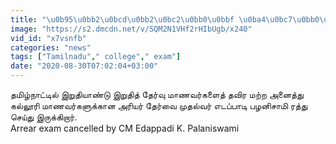 ```yaml
---
title: "\u0b95\u0bb2\u0bcd\u0bb2\u0bc2\u0bb0\u0bbf \u0ba4\u0bc7\u0bb0\u0bcd\u0bb5\u0bc1 \u0bb0\u0ba4\u0bcd\u0ba4\u0bc1 \u0ba4\u0bca\u0b9f\u0bb0\u0bcd\u0baa\u0bbe\u0b95 \u0bae\u0bc1\u0ba4\u0bb2\u0bcd\u0bb5\u0bb0\u0bcd \u0b9a\u0bc2\u0baa\u0bcd\u0baa\u0bb0\u0bcd \u0b89\u0ba4\u0bcd\u0ba4\u0bb0\u0bb5\u0bc1!"
image: "https://s2.dmcdn.net/v/SQM2N1VHf2rHIbUgb/x240"
vid_id: "x7vsnfb"
categories: "news"
tags: ["Tamilnadu"," college"," exam"]
date: "2020-08-30T07:02:04+03:00"
---
```

தமிழ்நாட்டில் இறுதியாண்டு இறுதித் தேர்வு மாணவர்களைத் தவிர மற்ற அனைத்து கல்லூரி மாணவர்களுக்கான அரியர் தேர்வை முதல்வர் எடப்பாடி பழனிசாமி ரத்து செய்து இருக்கிறார்.  <br>Arrear exam cancelled by CM Edappadi K. Palaniswami  <br>
